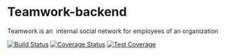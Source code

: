 # Teamwork-backend
Teamwork is an ​ internal social network for employees of an organization

[![Build Status](https://travis-ci.org/boyeoffice/Teamwork-backend.svg?branch=develop)](https://travis-ci.org/boyeoffice/Teamwork-backend)
[![Coverage Status](https://coveralls.io/repos/github/boyeoffice/Teamwork-backend/badge.svg?branch=develop)](https://coveralls.io/github/boyeoffice/Teamwork-backend?branch=develop)
[![Test Coverage](https://api.codeclimate.com/v1/badges/1b7fa2d4b7049c70dcb2/test_coverage)](https://codeclimate.com/github/boyeoffice/Teamwork-backend/test_coverage)